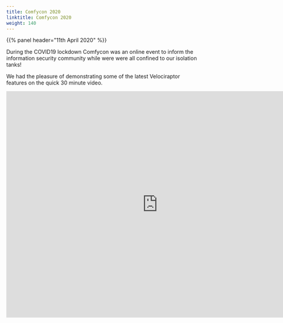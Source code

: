 ```yaml
---
title: Comfycon 2020
linktitle: Comfycon 2020
weight: 140
---
```


{{% panel header="11th April 2020" %}}

During the COVID19 lockdown Comfycon was an online event to inform the
information security community while were were all confined to our
isolation tanks!

We had the pleasure of demonstrating some of the latest Velociraptor
features on the quick 30 minute video.

<p>
<a href='https://www.youtube.com/watch?v=c-XOeuT4qg8' class="pull-right"><i class='fa fa-youtube'></i></a>
<p>

<iframe width="800px" height="600px" src="https://www.youtube.com/embed/c-XOeuT4qg8" frameborder="0" allow="accelerometer; autoplay; encrypted-media; gyroscope; picture-in-picture" allowfullscreen></iframe>
